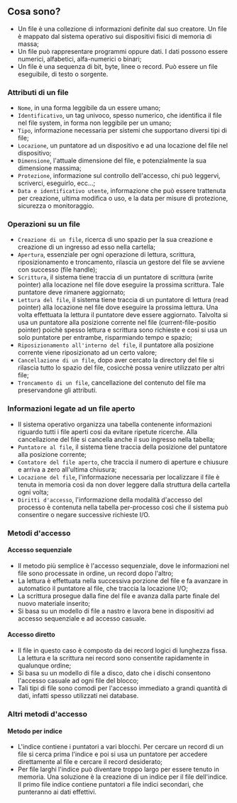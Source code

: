 ## Cosa sono?
- Un file è una collezione di informazioni definite dal suo creatore. Un file è mappato dal sistema operativo sui dispositivi fisici di memoria di massa;
- Un file può rappresentare programmi oppure dati. I dati possono essere numerici, alfabetici, alfa-numerici o binari;
- Un file è una sequenza di bit, byte, linee o record. Può essere un file eseguibile, di testo o sorgente.

### Attributi di un file
- `Nome`, in una forma leggibile da un essere umano;
- `Identificativo`, un tag univoco, spesso numerico, che identifica il file nel file system, in forma non leggibile per un umano;
- `Tipo`, informazione necessaria per sistemi che supportano diversi tipi di file;
- `Locazione`, un puntatore ad un dispositivo e ad una locazione del file nel dispositivo;
- `Dimensione`, l'attuale dimensione del file, e potenzialmente la sua dimensione massima;
- `Protezione`, informazione sul controllo dell'accesso, chi può leggervi, scriverci, eseguirlo, ecc...;
- `Data e identificativo utente`, informazione che può essere trattenuta per creazione, ultima modifica o uso, e la data per misure di protezione, sicurezza o monitoraggio.

### Operazioni su un file
- `Creazione di un file`, ricerca di uno spazio per la sua creazione e creazione di un ingresso ad esso nella cartella;
- `Apertura`, essenziale per ogni operazione di lettura, scrittura, riposizionamento e troncamento, rilascia un gestore del file se avviene con successo (file handle);
- `Scrittura`, il sistema tiene traccia di un puntatore di scrittura (write pointer) alla locazione nel file dove eseguire la prossima scrittura. Tale puntatore deve rimanere aggiornato;
- `Lettura del file`, il sistema tiene traccia di un puntatore di lettura (read pointer) alla locazione nel file dove eseguire la prossima lettura. Una volta effettuata la lettura il puntatore deve essere aggiornato. Talvolta si usa un puntatore alla posizione corrente nel file (current-file-positio pointer) poichè spesso lettura e scrittura sono richieste e cosi si usa un solo puntatore per entrambe, risparmiando tempo e spazio; 
- `Riposizionamento all'interno del file`, il puntatore alla posizione corrente viene riposizionato ad un certo valore;
- `Cancellazione di un file`, dopo aver cercato la directory del file si rilascia tutto lo spazio del file, cosicchè possa venire utilizzato per altri file;
- `Troncamento di un file`, cancellazione del contenuto del file ma preservandone gli attributi.

### Informazioni legate ad un file aperto
- Il sistema operativo organizza una tabella contenente informazioni riguardo tutti i file aperti cosi da evitare ripetute ricerche. Alla cancellazione del file si cancella anche il suo ingresso nella tabella;
- `Puntatore al file`, il sistema tiene traccia della posizione del puntatore alla posizione corrente;
- `Contatore del file aperto`, che traccia il numero di aperture e chiusure e arriva a zero all'ultima chiusura;
- `Locazione del file`, l'informazione necessaria per localizzare il file è tenuta in memoria così da non dover leggere dalla struttura della cartella ogni volta;
- `Diritti d'accesso`, l'informazione della modalità d'accesso del processo è contenuta nella tabella per-processo così che il sistema può consentire o negare successive richieste I/O.

### Metodi d'accesso

#### Accesso sequenziale
- Il metodo più semplice è l'accesso sequenziale, dove le informazioni nel file sono processate in ordine, un record dopo l'altro;
- La lettura è effettuata nella successiva porzione del file e fa avanzare in automatico il puntatore al file, che traccia la locazione I/O;
- La scrittura prosegue dalla fine del file e avanza dalla parte finale del nuovo materiale inserito;
- Si basa su un modello di file a nastro e lavora bene in dispositivi ad accesso sequenziale e ad accesso casuale.

#### Accesso diretto
- Il file in questo caso è composto da dei record logici di lunghezza fissa. La lettura e la scrittura nei record sono consentite rapidamente in qualunque ordine;
- Si basa su un modello di file a disco, dato che i dischi consentono l'accesso casuale ad ogni file del blocco;
- Tali tipi di file sono comodi per l'accesso immediato a grandi quantità di dati, infatti spesso utilizzati nei database.

### Altri metodi d'accesso

#### Metodo per indice
- L'indice contiene i puntatori a vari blocchi. Per cercare un record di un file si cerca prima l'indice e poi si usa un puntatore per accedere direttamente al file e cercare il record desiderato;
- Per file larghi l'indice può diventare troppo largo per essere tenuto in memoria. Una soluzione è la creazione di un indice per il file dell'indice. Il primo file indice contiene puntatori a file indici secondari, che punteranno ai dati effettivi. 
